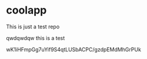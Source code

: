# coolapp
This is just a test repo


qwdqwdqw
this is a test

wK1iHFmpGg7uYif9S4qtLUSbACPC/gzdpEMdMhGrPUk
